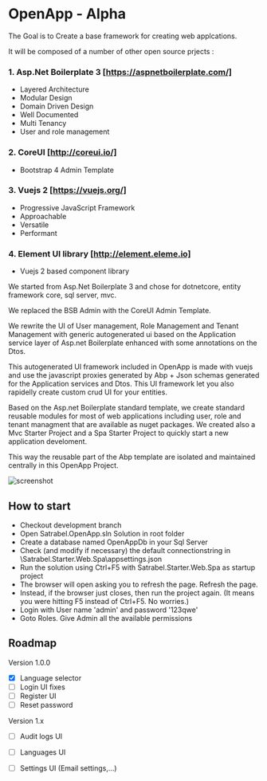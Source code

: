 # OpenApp  - Alpha

The Goal is to Create a base framework for creating web applcations. 

It will be composed of a number of other open source prjects :

### 1. Asp.Net Boilerplate 3 [https://aspnetboilerplate.com/]
* Layered Architecture
* Modular Design
* Domain Driven Design
* Well Documented
* Multi Tenancy
* User and role management

### 2. CoreUI [http://coreui.io/]
* Bootstrap 4 Admin Template

### 3. Vuejs 2 [https://vuejs.org/]
* Progressive JavaScript Framework
* Approachable
* Versatile
* Performant

### 4. Element UI library [http://element.eleme.io]
* Vuejs 2 based component library

We started from Asp.Net Boilerplate 3 and chose for dotnetcore, entity framework core, sql server, mvc.

We replaced the BSB Admin with the CoreUI Admin Template.

We rewrite the UI of User management, Role Management and Tenant Management with generic autogenerated ui based on the Application service layer of Asp.net Boilerplate enhanced with some annotations on the Dtos.

This autogenerated UI framework included in OpenApp is made with vuejs and use the javascript proxies generated by Abp + Json schemas generated for the Application services and Dtos. This UI framework let you also rapidelly create custom crud UI for your entities.

Based on the Asp.net Boilerplate standard template, we create standard reusable modules for most of web applications including user, role and tenant managment that are available as nuget packages. We created also a Mvc Starter Project and a Spa Starter Project to quickly start a new application develoment.

This way the reusable part of the Abp template are isolated and maintained centrally in this OpenApp Project.

![screenshot](https://raw.githubusercontent.com/sachatrauwaen/OpenApp/develop/screenshot-openapp.JPG)


## How to start
* Checkout development branch
* Open Satrabel.OpenApp.sln Solution in root folder
* Create a database named OpenAppDb in your Sql Server
* Check (and modify if necessary) the default connectionstring in \Satrabel.Starter.Web.Spa\appsettings.json 
* Run the solution using Ctrl+F5 with Satrabel.Starter.Web.Spa as startup project 
* The browser will open asking you to refresh the page. Refresh the page.
*    Instead, if the browser just closes, then run the project again. (It means you were hitting F5 instead of Ctrl+F5. No worries.)
* Login with User name 'admin' and password '123qwe'
* Goto Roles. Give Admin all the available permissions


## Roadmap
Version 1.0.0
- [x] Language selector
- [ ] Login UI fixes
- [ ] Register UI
- [ ] Reset password

Version 1.x
- [ ] Audit logs UI
- [ ] Languages UI
- [ ] Settings UI (Email settings,...)

